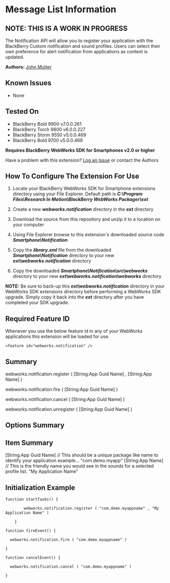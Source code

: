 # Message List Information

## NOTE: THIS IS A WORK IN PROGRESS

The Notification API will allow you to register your application with the BlackBerry Custom notification and sound profiles.  Users can select their own preference for alert notification from applications as content is updated. 

**Authors:** [John Mutter](https://github.com/jmutter)

## Known Issues

* None

## Tested On

* BlackBerry Bold 9900 v7.0.0.261
* BlackBerry Torch 9800 v6.0.0.227
* BlackBerry Storm 9550 v5.0.0.469
* BlackBerry Bold 9700 v5.0.0.469

**Requires BlackBerry WebWorks SDK for Smartphones v2.0 or higher**

Have a problem with this extension?  [Log an Issue](https://github.com/blackberry/WebWorks-Community-APIs/issues) or contact the Authors

## How To Configure The Extension For Use

1. Locate your BlackBerry WebWorks SDK for Smartphone extensions directory using your File Explorer.  Default path is _**C:\Program Files\Research In Motion\BlackBerry WebWorks Packager\ext**_

2. Create a new _**webworks.notification**_ directory in the _**ext**_ directory

3. Download the source from this repository and unzip it to a location on your computer

4. Using File Explorer browse to this extension's downloaded source code _**Smartphone\Notification**_

5. Copy the _**library.xml**_ file from the downloaded _**Smartphone\Notification**_ directory to your new _**ext\webworks.notification**_ directory

6. Copy the downloaded _**Smartphone\Notification\src\webworks**_ directory to your new _**ext\webworks.notification\webworks**_ directory

**NOTE:** Be sure to back-up this _**ext\webworks.notification**_ directory in your WebWorks SDK extensions directory before performing a WebWorks SDK upgrade. Simply copy it back into the _**ext**_ directory after you have completed your SDK upgrade.

## Required Feature ID
Whenever you use the below feature id in any of your WebWorks applications this extension will be loaded for use.

    <feature id="webworks.notification" />

## Summary

webworks.notification.register ( [String:App Guid Name] , [String:App Name] )

webworks.notification.fire ( [String:App Guid Name] )

webworks.notification.cancel ( [String:App Guid Name] )

webworks.notification.unregister ( [String:App Guid Name] )



## Options Summary
	
## Item Summary
[String:App Guid Name] // This should be a unique package like name to identify your application example... "com.demo.myapp"
[String:App Name] // This is the friendly name you would see in the sounds for a selected profile list.  "My Application Name"


## Initialization Example

    function startTasks() {
 	    
			webworks.notification.register ( "com.demo.myappname" , "My Application Name" )
			
		}

    function fireEvent() {
    
      webworks.notification.fire ( "com.demo.myappname" )
    
    }
    
    function cancelEvent() {
    
      webworks.notification.cancel ( "com.demo.myappname" )
    
    }
